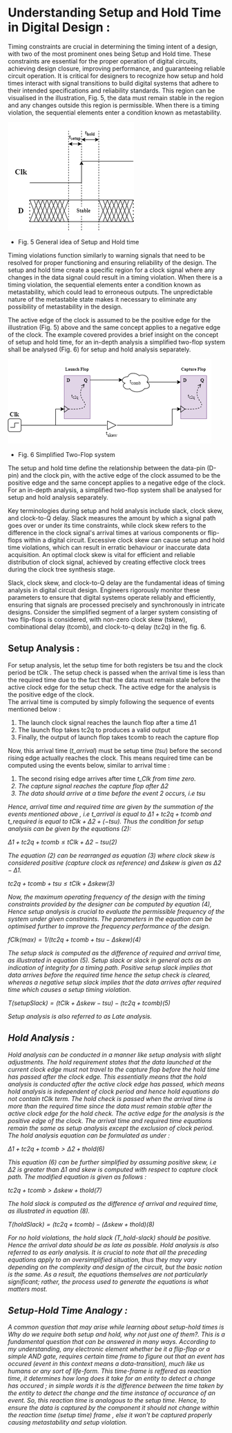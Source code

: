 # Understanding Setup and Hold Time in Digital Design :

Timing constraints are crucial in determining the timing intent of a design, with two of the most prominent ones being Setup and Hold time. These constraints are essential for the proper operation of digital circuits, achieving design closure, improving performance, and guaranteeing reliable circuit operation. It is critical for designers to recognize how setup and hold times interact with signal transitions to build digital systems that adhere to their intended specifications and reliability standards. This region can be visualised in the illustration, Fig. 5, the data must remain stable in the region and any changes outside this region is permissible. When there is a timing violation, the sequential elements enter a condition known as metastability.

![](/images/theory/setup_hold.png)

- Fig. 5 General idea of Setup and Hold time

Timing violations function similarly to warning signals that need to be resolved for proper functioning and ensuring reliability of the design. The setup and hold time create a specific region for a clock signal where any changes in the data signal could result in a timing violation. When there is a timing violation, the sequential elements enter a condition known as metastability, which could lead to erroneous outputs. The unpredictable nature of the metastable state makes it necessary to eliminate any possibility of metastability in the design.

The active edge of the clock is assumed to be the positive edge for the illustration (Fig. 5) above and the same concept applies to a negative edge of the clock. The example covered provides a brief insight on the concept of setup and hold time, for an in-depth analysis a simplified two-flop system shall be analysed (Fig. 6) for setup and hold analysis separately.

![](/images/theory/setup_hold_r2r.png)

- Fig. 6 Simplified Two-Flop system

The setup and hold time define the relationship between the data-pin (D-pin) and the clock pin, with the active edge of the clock assumed to be the positive edge and the same concept applies to a negative edge of the clock. For an in-depth analysis, a simplified two-flop system shall be analysed for setup and hold analysis separately.

Key terminologies during setup and hold analysis include slack, clock skew, and clock-to-Q delay. Slack measures the amount by which a signal path goes over or under its time constraints, while clock skew refers to the difference in the clock signal's arrival times at various components or flip-flops within a digital circuit. Excessive clock skew can cause setup and hold time violations, which can result in erratic behaviour or inaccurate data acquisition. An optimal clock skew is vital for efficient and reliable distribution of clock signal, achieved by creating effective clock trees during the clock tree synthesis stage.

Slack, clock skew, and clock-to-Q delay are the fundamental ideas of timing analysis in digital circuit design. Engineers rigorously monitor these parameters to ensure that digital systems operate reliably and efficiently, ensuring that signals are processed precisely and synchronously in intricate designs. Consider the simplified segment of a larger system consisting of two flip-flops is considered, with non-zero clock skew (tskew), combinational delay (tcomb), and clock-to-q delay (tc2q) in the fig. 6.


## Setup Analysis :

For setup analysis, let the setup time for both registers be tsu and the clock period be tClk . The setup check is passed when the arrival time is less than the required time due to the fact that the data must remain stale before the active clock edge for the setup check. The active edge for the analysis is the positive edge of the clock.    
The arrival time is computed by simply following the sequence of events mentioned below : 
1. The launch clock signal reaches the launch flop after a time $Δ1$
2. The launch flop takes tc2q to produces a valid output
3. Finally, the output of launch flop takes tcomb to reach the capture flop

Now, this arrival time (<i>t_arrival</i>) must be setup time ($tsu$) before the second rising edge actually reaches the clock. This means required time can be computed using the events below, similar to arrival time :

1.	The second rising edge arrives after time <i>t_Clk<i> from time zero.
2.	The capture signal reaches the capture flop after $Δ2$
3.	The data should arrive at a time before the event 2 occurs, i.e $tsu$

Hence, arrival time and required time are given by the summation of the events mentioned above , i.e <i>t_arrival</i> is equal to $Δ1 +  tc2q + tcomb$  and <i>t_required</i> is  equal to $tClk + Δ2 + (-tsu)$. Thus the condition for setup analysis can be given by the equations (2): 

$Δ1 +  tc2q + tcomb  ≤  tClk + Δ2 -tsu     (2)$

The equation (2) can be rearranged as equation (3) where clock skew is considered positive (capture clock as reference) and $Δskew$ is given as $Δ2 - Δ1$.

$tc2q + tcomb +tsu ≤   tClk + Δskew    (3)$

Now, the maximum operating frequency of the design with the timing constraints provided by the designer can be computed by equation (4), Hence setup analysis is crucial to evaluate the permissible frequency of the system under given constraints. The parameters in the equation can be optimised further to improve the frequency performance of the design.

$fClk(max)= 1/(tc2q + tcomb +tsu -Δskew)  (4)$

The setup slack is computed as the difference of required and arrival time, as illustrated in equation (5). Setup slack or slack in general acts as an indication of integrity for a timing path. Positive setup slack implies that data arrives before the required time hence the setup check is cleared, whereas a negative setup slack implies that the data arrives after required time which causes a setup timing violation.

$T(setup Slack)= (tClk + Δskew- tsu) -(tc2q +tcomb)     (5)$

Setup analysis is also referred to as Late analysis.  

## Hold Analysis :

Hold analysis can be conducted in a manner like setup analysis with slight adjustments. The hold requirement states that the data launched at the current clock edge must not travel to the capture flop before the hold time has passed after the clock edge. This essentially means that the hold analysis is conducted after the active clock edge has passed, which means hold analysis is independent of clock period and hence hold equations do not contain  $tClk$ term. The hold check is passed when the arrival time is more than the required time  since the data must remain stable after the active clock edge for the hold check. The active edge for the analysis is the positive edge of the clock. The arrival time and required time equations remain the same as setup analysis except the exclusion of clock period. The hold analysis equation can be formulated as under : 

$Δ1 +  tc2q + tcomb  >  Δ2 + thold     (6)$

This equation (6) can be further simplified by assuming positive skew, i.e  $Δ2$ is greater than Δ1 and skew is computed with respect to capture clock path. The modified equation is given as follows : 

$tc2q + tcomb >  Δskew +  thold       (7)$

The hold slack is computed as the difference of arrival and required time, as illustrated in equation (8).  

$T(hold Slack)= (tc2q +tcomb)-( Δskew+  thold)     (8)$

For no hold violations, the hold slack (T_hold-slack) should be positive. Hence the arrival data should be as late as possible. Hold analysis is also referred to as early analysis. It is crucial to note that all the preceding equations apply to an oversimplified situation, thus they may vary depending on the complexity and design of the circuit, but the basic notion is the same. As a result, the equations themselves are not particularly significant; rather, the process used to generate the equations is what matters most. 

## Setup-Hold Time Analogy :

A common question that may arise while learning about setup-hold times is *Why do we require both setup and hold, why not just one of them?*. This is a fundamental question that can be answered in many ways. According to my understanding, any electronic element whether be it a flip-flop or a simple AND gate, requires certain time frame to figure out that an event has occured (event in this context means a data-transition), much like us humans or any sort of life-form. This time-frame is reffered as *reaction time*, it determines how long does it take for an entity to detect a change has occured ; in simple words it is the difference between the time taken by the entity to detect the change and the time instance of occurance of an event. So, this *reaction time* is analogous to the *setup time*. Hence, to ensure the data is captured by the component it should *not* change within the *reaction time* (setup time) frame , else it won't be captured properly causing metastability and setup violation.



